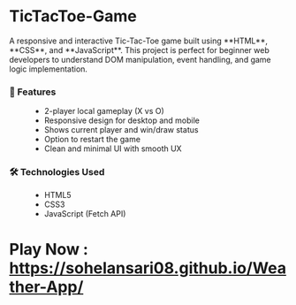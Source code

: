 # TicTacToe-Game

<p>A responsive and interactive Tic-Tac-Toe game built using **HTML**, **CSS**, and **JavaScript**. This project is perfect for beginner web developers to understand DOM manipulation, event handling, and game logic implementation.</p>

<dl>
  <dt><h3>📸 Features</h3></dt>
  <dd>
    <ul>
      <li>2-player local gameplay (X vs O)</li>
      <li>Responsive design for desktop and mobile</li>
      <li>Shows current player and win/draw status</li>
      <li>Option to restart the game</li>
      <li>Clean and minimal UI with smooth UX</li>
    </ul>
  </dd>
</dl>

<dl>
  <dt><h3>🛠️ Technologies Used</h3></dt>
  <dd>
    <ul>
      <li>HTML5</li>
      <li>CSS3</li>
      <li>JavaScript (Fetch API)</li>
    </ul>
  </dd>
</dl>

# Play Now : https://sohelansari08.github.io/Weather-App/
